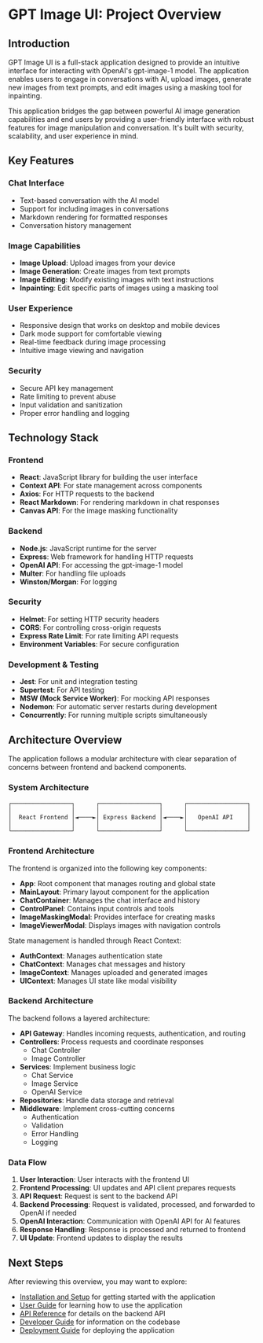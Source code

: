 # GPT Image UI: Project Overview

## Introduction

GPT Image UI is a full-stack application designed to provide an intuitive interface for interacting with OpenAI's gpt-image-1 model. The application enables users to engage in conversations with AI, upload images, generate new images from text prompts, and edit images using a masking tool for inpainting.

This application bridges the gap between powerful AI image generation capabilities and end users by providing a user-friendly interface with robust features for image manipulation and conversation. It's built with security, scalability, and user experience in mind.

## Key Features

### Chat Interface
- Text-based conversation with the AI model
- Support for including images in conversations
- Markdown rendering for formatted responses
- Conversation history management

### Image Capabilities
- **Image Upload**: Upload images from your device
- **Image Generation**: Create images from text prompts
- **Image Editing**: Modify existing images with text instructions
- **Inpainting**: Edit specific parts of images using a masking tool

### User Experience
- Responsive design that works on desktop and mobile devices
- Dark mode support for comfortable viewing
- Real-time feedback during image processing
- Intuitive image viewing and navigation

### Security
- Secure API key management
- Rate limiting to prevent abuse
- Input validation and sanitization
- Proper error handling and logging

## Technology Stack

### Frontend
- **React**: JavaScript library for building the user interface
- **Context API**: For state management across components
- **Axios**: For HTTP requests to the backend
- **React Markdown**: For rendering markdown in chat responses
- **Canvas API**: For the image masking functionality

### Backend
- **Node.js**: JavaScript runtime for the server
- **Express**: Web framework for handling HTTP requests
- **OpenAI API**: For accessing the gpt-image-1 model
- **Multer**: For handling file uploads
- **Winston/Morgan**: For logging

### Security
- **Helmet**: For setting HTTP security headers
- **CORS**: For controlling cross-origin requests
- **Express Rate Limit**: For rate limiting API requests
- **Environment Variables**: For secure configuration

### Development & Testing
- **Jest**: For unit and integration testing
- **Supertest**: For API testing
- **MSW (Mock Service Worker)**: For mocking API responses
- **Nodemon**: For automatic server restarts during development
- **Concurrently**: For running multiple scripts simultaneously

## Architecture Overview

The application follows a modular architecture with clear separation of concerns between frontend and backend components.

### System Architecture

```
┌─────────────────┐      ┌─────────────────┐      ┌─────────────────┐
│                 │      │                 │      │                 │
│  React Frontend │◄────►│ Express Backend │◄────►│   OpenAI API    │
│                 │      │                 │      │                 │
└─────────────────┘      └─────────────────┘      └─────────────────┘
```

### Frontend Architecture

The frontend is organized into the following key components:

- **App**: Root component that manages routing and global state
- **MainLayout**: Primary layout component for the application
- **ChatContainer**: Manages the chat interface and history
- **ControlPanel**: Contains input controls and tools
- **ImageMaskingModal**: Provides interface for creating masks
- **ImageViewerModal**: Displays images with navigation controls

State management is handled through React Context:

- **AuthContext**: Manages authentication state
- **ChatContext**: Manages chat messages and history
- **ImageContext**: Manages uploaded and generated images
- **UIContext**: Manages UI state like modal visibility

### Backend Architecture

The backend follows a layered architecture:

- **API Gateway**: Handles incoming requests, authentication, and routing
- **Controllers**: Process requests and coordinate responses
  - Chat Controller
  - Image Controller
- **Services**: Implement business logic
  - Chat Service
  - Image Service
  - OpenAI Service
- **Repositories**: Handle data storage and retrieval
- **Middleware**: Implement cross-cutting concerns
  - Authentication
  - Validation
  - Error Handling
  - Logging

### Data Flow

1. **User Interaction**: User interacts with the frontend UI
2. **Frontend Processing**: UI updates and API client prepares requests
3. **API Request**: Request is sent to the backend API
4. **Backend Processing**: Request is validated, processed, and forwarded to OpenAI if needed
5. **OpenAI Interaction**: Communication with OpenAI API for AI features
6. **Response Handling**: Response is processed and returned to frontend
7. **UI Update**: Frontend updates to display the results

## Next Steps

After reviewing this overview, you may want to explore:

- [Installation and Setup](2_installation_setup.md) for getting started with the application
- [User Guide](3_user_guide.md) for learning how to use the application
- [API Reference](4_api_reference.md) for details on the backend API
- [Developer Guide](5_developer_guide.md) for information on the codebase
- [Deployment Guide](6_deployment_guide.md) for deploying the application